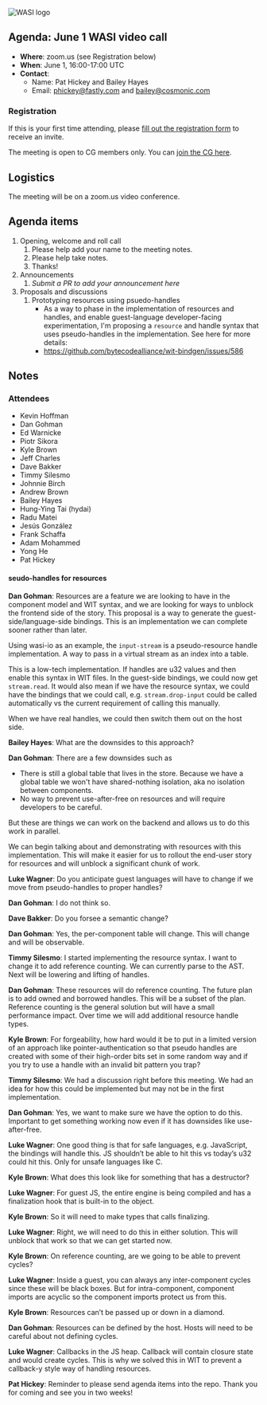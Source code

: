 ![WASI logo](https://raw.githubusercontent.com/WebAssembly/WASI/main/WASI.png)

## Agenda: June 1 WASI video call

- **Where**: zoom.us (see Registration below)
- **When**: June 1, 16:00-17:00 UTC
- **Contact**:
  - Name: Pat Hickey and Bailey Hayes
  - Email: phickey@fastly.com and bailey@cosmonic.com

### Registration

If this is your first time attending, please [fill out the registration form](https://docs.google.com/forms/d/e/1FAIpQLSdpO6Lp2L_dZ2_oiDgzjKx7pb7s2YYHjeSIyfHWZZGSKoZKWQ/viewform?usp=sf_link) to receive an invite.

The meeting is open to CG members only. You can [join the CG here](https://www.w3.org/community/webassembly/).

## Logistics

The meeting will be on a zoom.us video conference.

## Agenda items

1. Opening, welcome and roll call
    1. Please help add your name to the meeting notes.
    1. Please help take notes.
    1. Thanks!
1. Announcements
    1. _Submit a PR to add your announcement here_
1. Proposals and discussions
    1. Prototyping resources using psuedo-handles
        - As a way to phase in the implementation of resources and handles,
          and enable guest-language developer-facing experimentation, I'm
          proposing a `resource` and handle syntax that uses pseudo-handles
          in the implementation. See here for more details:
        - https://github.com/bytecodealliance/wit-bindgen/issues/586

## Notes

### Attendees

- Kevin Hoffman
- Dan Gohman
- Ed Warnicke 
- Piotr Sikora
- Kyle Brown
- Jeff Charles
- Dave Bakker
- Timmy Silesmo
- Johnnie Birch
- Andrew Brown
- Bailey Hayes
- Hung-Ying Tai (hydai)
- Radu Matei
- Jesús González
- Frank Schaffa
- Adam Mohammed
- Yong He
- Pat Hickey

#### seudo-handles for resources

**Dan Gohman**: Resources are a feature we are looking to have in the component model and WIT syntax, and we are looking for ways to unblock the frontend side of the story.
This proposal is a way to generate the guest-side/language-side bindings.
This is an implementation we can complete sooner rather than later.

Using wasi-io as an example, the `input-stream` is a pseudo-resource handle implementation.
A way to pass in a virtual stream as an index into a table.

This is a low-tech implementation. If handles are u32 values and then enable this syntax in WIT files. In the guest-side bindings, we could now get `stream.read`. It would also mean if we have the resource syntax, we could have the bindings that we could call, e.g. `stream.drop-input` could be called automatically vs the current requirement of calling this manually.

When we have real handles, we could then switch them out on the host side.

**Bailey Hayes**: What are the downsides to this approach?

**Dan Gohman**: There are a few downsides such as

- There is still a global table that lives in the store. Because we have a global table we won't have  shared-nothing isolation, aka no isolation between components.
- No way to prevent use-after-free on resources and will require developers to be careful.

But these are things we can work on the backend and allows us to do this work in parallel.

We can begin talking about and demonstrating with resources with this implementation.
This will make it easier for us to rollout the end-user story for resources and will unblock a significant chunk of work.

**Luke Wagner**: Do you anticipate guest languages will have to change if we move from pseudo-handles to proper handles?

**Dan Gohman**: I do not think so.

**Dave Bakker**: Do you forsee a semantic change?

**Dan Gohman**: Yes, the per-component table will change. This will change and will be observable.

**Timmy Silesmo**: I started implementing the resource syntax. I want to change it to add reference counting. We can currently parse to the AST. Next will be lowering and lifting of handles.

**Dan Gohman**: These resources will do reference counting. The future plan is to add owned and borrowed handles. This will be a subset of the plan. Reference counting is the general solution but will have a small performance impact. Over time we will add additional resource handle types.

**Kyle Brown**: For forgeability, how hard would it be to put in a limited version of an approach like pointer-authentication so that pseudo handles are created with some of their high-order bits set in some random way and if you try to use a handle with an invalid bit pattern you trap?

**Timmy Silesmo**: We had a discussion right before this meeting. We had an idea for how this could be implemented but may not be in the first implementation.

**Dan Gohman**: Yes, we want to make sure we have the option to do this. Important to get something working now even if it has downsides like use-after-free.

**Luke Wagner**: One good thing is that for safe languages, e.g. JavaScript, the bindings will handle this. JS shouldn’t be able to hit this vs today’s u32 could hit this. Only for unsafe languages like C.

**Kyle Brown**: What does this look like for something that has a destructor?

**Luke Wagner**: For guest JS, the entire engine is being compiled and has a finalization hook that is built-in to the object.

**Kyle Brown**: So it will need to make types that calls finalizing.

**Luke Wagner**:  Right, we will need to do this in either solution. This will unblock that work so that we can get started now.

**Kyle Brown**: On reference counting, are we going to be able to prevent cycles?

**Luke Wagner**: Inside a guest, you can always any inter-component cycles since these will be black boxes. But for intra-component, component imports are acyclic so the component imports protect us from this.

**Kyle Brown**: Resources can’t be passed up or down in a diamond.

**Dan Gohman**: Resources can be defined by the host. Hosts will need to be careful about not defining cycles.

**Luke Wagner**: Callbacks in the JS heap. Callback will contain closure state and would create cycles. This is why we solved this in WIT to prevent a callback-y style way of handling resources.

**Pat Hickey**: Reminder to please send agenda items into the repo. Thank you for coming and see you in two weeks!
